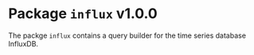 # Package `influx` v1.0.0

The packge `influx` contains a query builder for the time series database InfluxDB.
